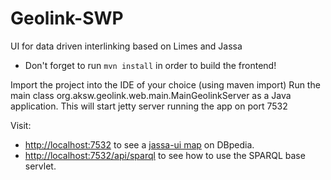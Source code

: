 Geolink-SWP
===========

UI for data driven interlinking based on Limes and Jassa

* Don't forget to run `mvn install` in order to build the frontend!

Import the project into the IDE of your choice (using maven import)
Run the main class org.aksw.geolink.web.main.MainGeolinkServer as a Java application.
This will start jetty server running the app on port 7532


Visit:

* [http://localhost:7532](http://localhost:7532) to see a [jassa-ui map](https://github.com/GeoKnow/Jassa-UI-Angular) on DBpedia.
* [http://localhost:7532/api/sparql](http://localhost:7532/api/sparql) to see how to use the SPARQL base servlet.




